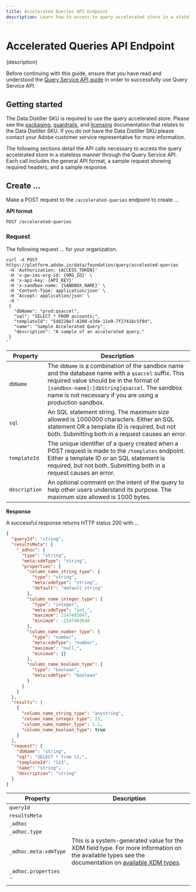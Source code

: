 ```yaml
---
title: Accelerated Queries API Endpoint
description: Learn how to access to query accelerated store in a stateless manner. This document provides sample HTTP requests and responses for the Query Service accelerated-queries endpoint.
---
```

# Accelerated Queries API Endpoint

{description}

Before continuing with this guide, ensure that you have read and understood the [Query Service API guide](./getting-started.md) in order to successfully use Query Service API.

## Getting started

The Data Distiller SKU is required to use the query accelerated store. Please see the [packaging](../packages.md), [guardrails](../guardrails.md#query-accelerated-store), and [licensing](../data-distiller/licence-usage.md) documentation that relates to the Data Distiller SKU. If you do not have the Data Distiller SKU please contact your Adobe customer service representative for more information.

The following sections detail the API calls necessary to access the query accelerated store in a stateless manner through the Query Service API. Each call includes the general API format, a sample request showing required headers, and a sample response.

## Create ...

Make a POST request to the `/accelerated-queries` endpoint to create ...

**API format**

```shell
POST /accelerated-queries
```

### Request

The following request ... for your organization.

```shell
curl -X POST https://platform.adobe.io/data/foundation/query/acceleated-queries
 -H 'Authorization: {ACCESS_TOKEN}'
 -H 'x-gw-ims-org-id: {ORG_ID}' \
 -H 'x-api-key: {API_KEY}'
 -H 'x-sandbox-name: {SANDBOX_NAME}' \
 -H 'Content-Type: application/json' \
 -H 'Accept: application/json' \
 -d '
 {
   "dbName": "prod:qsaccel",
   "sql": "SELECT * FROM accounts;",
   "templateId": "5d8228e7-4200-e3de-11e9-7f27416c5f0d",
   "name": "Sample Accelerated Query",
   "description": "A sample of an accelerated query."
 }
'
```

| Property | Description |
|---|---|
| `dbName`  | The `dbName` is a combination of the sandbox name and the database name with a `qsaccel` suffix. This required value should be in the format of `[sandbox-name]:[dbString]qsaccel`. The sandbox name is not necessary if you are using a production sandbox. |
| `sql`  | An SQL statement string. The maximum size allowed is 1000000 characters. Either an SQL statement OR a template ID is required, but not both. Submitting both in a request causes an error. |
| `templateId` | The unique identifier of a query created when a POST request is made to the `/templates` endpoint. Either a template ID or an SQL statement is required, but not both. Submitting both in a request causes an error. |
| `description` | An optional comment on the intent of the query to help other users understand its purpose. The maximum size allowed is 1000 bytes.  |

**Response**

A successful response returns HTTP status 200 with ...

<!-- response body needs actual examples -->

```json
{
  "queryId": "string",
  "resultsMeta": {
    "_adhoc": {
      "type": "string",
      "meta:xdmType": "string",
      "properties": {
        "column_name_string_type": {
          "type": "string",
          "meta:xdmType": "string",
          "default": "default_string"
        },
        "column_name_integer_type": {
          "type": "integer",
          "meta:xdmType": "int,",
          "maximum": 2147483647,
          "minimum": -2147483648
        },
        "column_name_number_type": {
          "type": "number",
          "meta:xdmType": "number",
          "maximum": "null,",
          "minimum": {}
        },
        "column_name_boolean_type": {
          "type": "boolean",
          "meta:xdmType": "boolean"
        }
      }
    }
  },
  "results": [
    {
      "column_name_string_type": "anystring",
      "column_name_integer_type": 23,
      "column_name_number_type": 1.1,
      "column_name_boolean_type": true
    }
  ],
  "request": {
    "dbName": "string",
    "sql": "SELECT * from t1;",
    "templateId": "123",
    "name": "string",
    "description": "string"
  }
}
```

| Property | Description |
|---|---|
| `queryId`  |    | 
| `resultsMeta`  |    | 
| `_adhoc`  |    | 
| `_adhoc.type`  |    | 
| `_adhoc.meta:xdmType`  | This is a system-generated value for the XDM field type. For more information on the available types see the documentation on [available XDM types](https://experienceleague.adobe.com/docs/experience-platform/xdm/tutorials/custom-fields-api.html). | 
| `_adhoc.properties`  |    | 
| ``  |    | 
